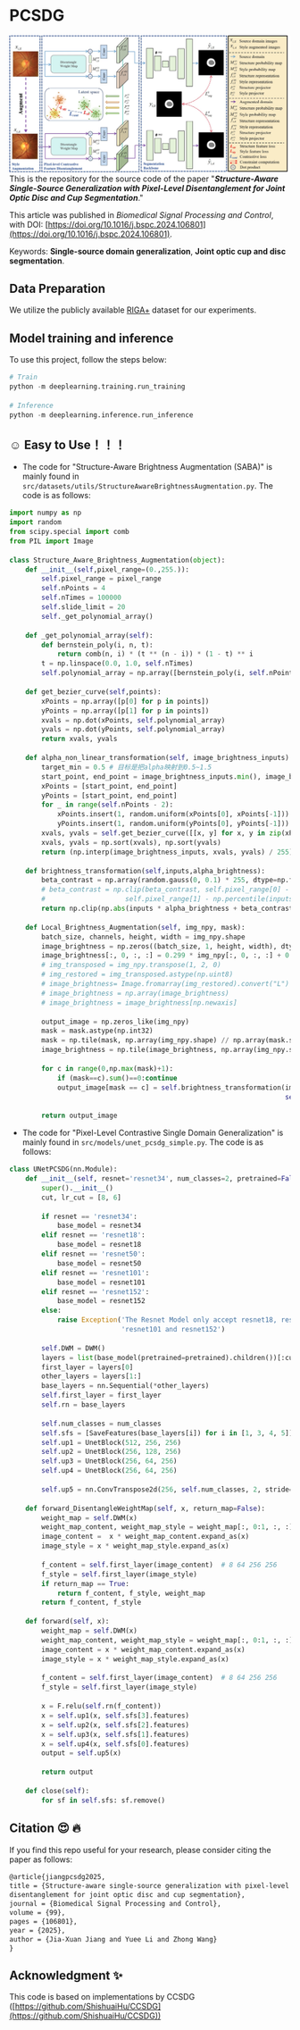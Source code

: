 # PCSDG
![Main Model](./figures/model.jpg)
This is the repository for the source code of the paper "***Structure-Aware Single-Source Generalization with Pixel-Level Disentanglement for Joint Optic Disc and Cup Segmentation***."

This article was published in *Biomedical Signal Processing and Control*, with DOI: [https://doi.org/10.1016/j.bspc.2024.106801](https://doi.org/10.1016/j.bspc.2024.106801). 

Keywords: **Single-source domain generalization**, **Joint optic cup and disc segmentation**.

## Data Preparation
We utilize the publicly available [RIGA+](https://zenodo.org/record/6325549) dataset for our experiments. 

## Model training and inference
To use this project, follow the steps below:
```python
# Train
python -m deeplearning.training.run_training

# Inference
python -m deeplearning.inference.run_inference
```

## :relaxed: Easy to Use！！！ 
* The code for "Structure-Aware Brightness Augmentation (SABA)" is mainly found in `src/datasets/utils/StructureAwareBrightnessAugmentation.py`. The code is as follows:
```python
import numpy as np
import random
from scipy.special import comb
from PIL import Image

class Structure_Aware_Brightness_Augmentation(object):
    def __init__(self,pixel_range=(0.,255.)):
        self.pixel_range = pixel_range
        self.nPoints = 4
        self.nTimes = 100000
        self.slide_limit = 20
        self._get_polynomial_array()

    def _get_polynomial_array(self):
        def bernstein_poly(i, n, t):
            return comb(n, i) * (t ** (n - i)) * (1 - t) ** i
        t = np.linspace(0.0, 1.0, self.nTimes)
        self.polynomial_array = np.array([bernstein_poly(i, self.nPoints - 1, t) for i in range(0, self.nPoints)]).astype(np.float32)

    def get_bezier_curve(self,points):
        xPoints = np.array([p[0] for p in points])
        yPoints = np.array([p[1] for p in points])
        xvals = np.dot(xPoints, self.polynomial_array)
        yvals = np.dot(yPoints, self.polynomial_array)
        return xvals, yvals

    def alpha_non_linear_transformation(self, image_brightness_inputs):
        target_min = 0.5 # 目标是把alpha映射到0.5~1.5
        start_point, end_point = image_brightness_inputs.min(), image_brightness_inputs.max()
        xPoints = [start_point, end_point]
        yPoints = [start_point, end_point]
        for _ in range(self.nPoints - 2):
            xPoints.insert(1, random.uniform(xPoints[0], xPoints[-1]))
            yPoints.insert(1, random.uniform(yPoints[0], yPoints[-1]))
        xvals, yvals = self.get_bezier_curve([[x, y] for x, y in zip(xPoints, yPoints)])
        xvals, yvals = np.sort(xvals), np.sort(yvals)
        return (np.interp(image_brightness_inputs, xvals, yvals) / 255) + target_min # 0~255线性映射到0.5~1.5，这个返回值就是alpha_brightness

    def brightness_transformation(self,inputs,alpha_brightness):
        beta_contrast = np.array(random.gauss(0, 0.1) * 255, dtype=np.float32)
        # beta_contrast = np.clip(beta_contrast, self.pixel_range[0] - np.percentile(inputs, self.slide_limit),
        #                    self.pixel_range[1] - np.percentile(inputs, 100 - self.slide_limit))
        return np.clip(np.abs(inputs * alpha_brightness + beta_contrast), self.pixel_range[0], self.pixel_range[1])

    def Local_Brightness_Augmentation(self, img_npy, mask):
        batch_size, channels, height, width = img_npy.shape
        image_brightness = np.zeros((batch_size, 1, height, width), dtype=img_npy.dtype)
        image_brightness[:, 0, :, :] = 0.299 * img_npy[:, 0, :, :] + 0.587 * img_npy[:, 1, :, :] + 0.114 * img_npy[:, 2, :, :]
        # img_transposed = img_npy.transpose(1, 2, 0)
        # img_restored = img_transposed.astype(np.uint8)
        # image_brightness= Image.fromarray(img_restored).convert("L")
        # image_brightness = np.array(image_brightness)
        # image_brightness = image_brightness[np.newaxis]

        output_image = np.zeros_like(img_npy)
        mask = mask.astype(np.int32)
        mask = np.tile(mask, np.array(img_npy.shape) // np.array(mask.shape))
        image_brightness = np.tile(image_brightness, np.array(img_npy.shape) // np.array(image_brightness.shape))

        for c in range(0,np.max(mask)+1):
            if (mask==c).sum()==0:continue
            output_image[mask == c] = self.brightness_transformation(img_npy[mask == c],
                                                                     self.alpha_non_linear_transformation(image_brightness[mask == c]))

        return output_image

```

* The code for "Pixel-Level Contrastive Single Domain Generalization" is mainly found in `src/models/unet_pcsdg_simple.py`. The code is as follows:
```python
class UNetPCSDG(nn.Module):
    def __init__(self, resnet='resnet34', num_classes=2, pretrained=False):
        super().__init__()
        cut, lr_cut = [8, 6]

        if resnet == 'resnet34':
            base_model = resnet34
        elif resnet == 'resnet18':
            base_model = resnet18
        elif resnet == 'resnet50':
            base_model = resnet50
        elif resnet == 'resnet101':
            base_model = resnet101
        elif resnet == 'resnet152':
            base_model = resnet152
        else:
            raise Exception('The Resnet Model only accept resnet18, resnet34, resnet50,'
                            'resnet101 and resnet152')

        self.DWM = DWM()
        layers = list(base_model(pretrained=pretrained).children())[:cut]
        first_layer = layers[0]
        other_layers = layers[1:]
        base_layers = nn.Sequential(*other_layers)
        self.first_layer = first_layer
        self.rn = base_layers

        self.num_classes = num_classes
        self.sfs = [SaveFeatures(base_layers[i]) for i in [1, 3, 4, 5]]
        self.up1 = UnetBlock(512, 256, 256)
        self.up2 = UnetBlock(256, 128, 256)
        self.up3 = UnetBlock(256, 64, 256)
        self.up4 = UnetBlock(256, 64, 256)

        self.up5 = nn.ConvTranspose2d(256, self.num_classes, 2, stride=2)

    def forward_DisentangleWeightMap(self, x, return_map=False):
        weight_map = self.DWM(x)
        weight_map_content, weight_map_style = weight_map[:, 0:1, :, :], weight_map[:, 1:2, :, :]
        image_content =  x * weight_map_content.expand_as(x)
        image_style = x * weight_map_style.expand_as(x)

        f_content = self.first_layer(image_content)  # 8 64 256 256
        f_style = self.first_layer(image_style)
        if return_map == True:
            return f_content, f_style, weight_map
        return f_content, f_style

    def forward(self, x):
        weight_map = self.DWM(x)
        weight_map_content, weight_map_style = weight_map[:, 0:1, :, :], weight_map[:, 1:2, :, :]
        image_content = x * weight_map_content.expand_as(x)
        image_style = x * weight_map_style.expand_as(x)

        f_content = self.first_layer(image_content)  # 8 64 256 256
        f_style = self.first_layer(image_style)

        x = F.relu(self.rn(f_content))
        x = self.up1(x, self.sfs[3].features)
        x = self.up2(x, self.sfs[2].features)
        x = self.up3(x, self.sfs[1].features)
        x = self.up4(x, self.sfs[0].features)
        output = self.up5(x)

        return output

    def close(self):
        for sf in self.sfs: sf.remove()
```


## Citation :heart_eyes: :fire:
If you find this repo useful for your research, please consider citing the paper as follows:
```
@article{jiangpcsdg2025,
title = {Structure-aware single-source generalization with pixel-level disentanglement for joint optic disc and cup segmentation},
journal = {Biomedical Signal Processing and Control},
volume = {99},
pages = {106801},
year = {2025},
author = {Jia-Xuan Jiang and Yuee Li and Zhong Wang}
}
```

## Acknowledgment :sparkles:
This code is based on implementations by CCSDG ([https://github.com/ShishuaiHu/CCSDG](https://github.com/ShishuaiHu/CCSDG))

